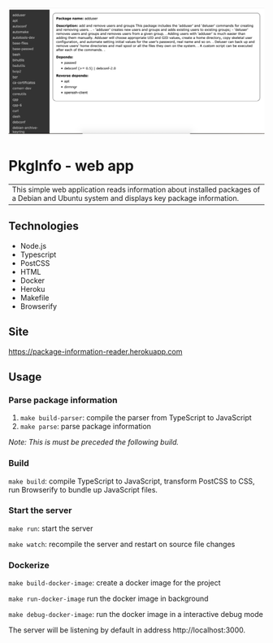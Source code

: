 # ![PkgInfo - web app](doc/demo_page.png)

# PkgInfo - web app
<table>
<tr>
<td>
  This simple web application reads information about installed packages of 
  a Debian and Ubuntu system
  and displays key package information.
</td>
</tr>
</table>

## Technologies
* Node.js
* Typescript
* PostCSS
* HTML
* Docker
* Heroku
* Makefile
* Browserify

## Site
https://package-information-reader.herokuapp.com

## Usage

### Parse package information
1. `make build-parser`: compile the parser from TypeScript to JavaScript
2. `make parse`: parse package information

_Note: This is must be preceded the following build._ 

### Build

`make build`: compile TypeScript to JavaScript, transform PostCSS to CSS, run Browserify to bundle up JavaScript files. 

### Start the server

`make run`: start the server

`make watch`: recompile the server and restart on source file changes

### Dockerize
`make build-docker-image`: create a docker image for the project

`make run-docker-image` run the docker image in background

`make debug-docker-image`: run the docker image in a interactive debug mode

 The server will be listening by default in address http://localhost:3000. 







